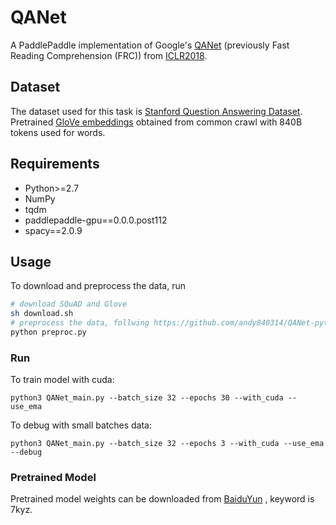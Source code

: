# QANet
A PaddlePaddle implementation of Google's [QANet](https://openreview.net/pdf?id=B14TlG-RW) (previously Fast Reading Comprehension (FRC)) from [ICLR2018](https://openreview.net/forum?id=B14TlG-RW). 

## Dataset
The dataset used for this task is [Stanford Question Answering Dataset](https://rajpurkar.github.io/SQuAD-explorer/).
Pretrained [GloVe embeddings](https://nlp.stanford.edu/projects/glove/) obtained from common crawl with 840B tokens used for words.

## Requirements
  * Python>=2.7
  * NumPy
  * tqdm
  * paddlepaddle-gpu==0.0.0.post112
  * spacy==2.0.9

## Usage
To download and preprocess the data, run

```bash
# download SQuAD and Glove
sh download.sh
# preprocess the data, follwing https://github.com/andy840314/QANet-pytorch-
python preproc.py
```

### Run 
To train model with cuda:

```
python3 QANet_main.py --batch_size 32 --epochs 30 --with_cuda --use_ema 
```

To debug with small batches data:

```
python3 QANet_main.py --batch_size 32 --epochs 3 --with_cuda --use_ema --debug
```

### Pretrained Model
Pretrained model weights can be downloaded from [BaiduYun](https://pan.baidu.com/s/1c45vQTS3WqDJ7_Pio1JSMg) , keyword is 7kyz.

